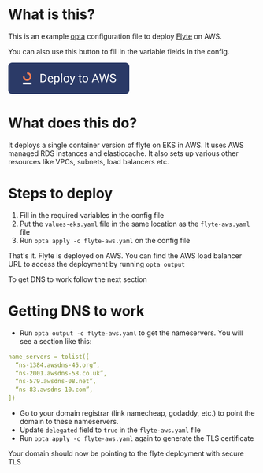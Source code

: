 # What is this?

This is an example [opta](https://github.com/run-x/opta) configuration file to deploy [Flyte](https://flyte.org/) on AWS.

You can also use this button to fill in the variable fields in the config.

[![Deploy to AWS](https://raw.githubusercontent.com/run-x/opta/main/assets/deploy-to-aws-button.svg)](https://app.runx.dev/deploy-with-aws?url=https%3A%2F%2Fgithub.com%2Frun-x%2Fopta-examples%2Fblob%2Fmain%2Fflyte%2Fflyte-aws.yaml&name=Flyte)


# What does this do?
It deploys a single container version of flyte on EKS in AWS. It uses AWS managed RDS instances and elasticcache. It also sets up various other resources like VPCs, subnets, load balancers etc.

# Steps to deploy
1. Fill in the required variables in the config file
1. Put the `values-eks.yaml` file in the same location as the `flyte-aws.yaml` file
1. Run `opta apply -c flyte-aws.yaml` on the config file

That's it. Flyte is deployed on AWS. You can find the AWS load balancer URL to access the deployment by running `opta output`

To get DNS to work follow the next section

# Getting DNS to work
* Run `opta output -c flyte-aws.yaml` to get the nameservers. You will see a section like this:
```yaml
name_servers = tolist([
  “ns-1384.awsdns-45.org”,
  “ns-2001.awsdns-58.co.uk”,
  “ns-579.awsdns-08.net”,
  “ns-83.awsdns-10.com”,
])
```
* Go to your domain registrar (link namecheap, godaddy, etc.) to point the domain to these nameservers.
* Update `delegated` field to `true` in the `flyte-aws.yaml` file
* Run `opta apply -c flyte-aws.yaml` again to generate the TLS certificate

Your domain should now be pointing to the flyte deployment with secure TLS

